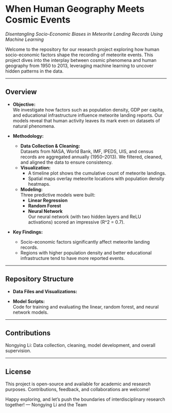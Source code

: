 # When Human Geography Meets Cosmic Events

_Disentangling Socio-Economic Biases in Meteorite Landing Records Using Machine Learning_

Welcome to the repository for our research project exploring how human socio-economic factors shape the recording of meteorite events. This project dives into the interplay between cosmic phenomena and human geography from 1950 to 2013, leveraging machine learning to uncover hidden patterns in the data.

---

## Overview

- **Objective:**  
  We investigate how factors such as population density, GDP per capita, and educational infrastructure influence meteorite landing reports. Our models reveal that human activity leaves its mark even on datasets of natural phenomena.

- **Methodology:**  
  - **Data Collection & Cleaning:**  
    Datasets from NASA, World Bank, IMF, IPEDS, UIS, and census records are aggregated annually (1950–2013). We filtered, cleaned, and aligned the data to ensure consistency.
  - **Visualization:**  
    - A timeline plot shows the cumulative count of meteorite landings.
    - Spatial maps overlay meteorite locations with population density heatmaps.
  - **Modeling:**  
    Three predictive models were built:
    - **Linear Regression**
    - **Random Forest**
    - **Neural Network**  
      Our neural network (with two hidden layers and ReLU activations) scored an impressive \(R^2 = 0.7\).

- **Key Findings:**  
  - Socio-economic factors significantly affect meteorite landing records.
  - Regions with higher population density and better educational infrastructure tend to have more reported events.

---

## Repository Structure

- **Data Files and Visualizations:**  

- **Model Scripts:**  
  Code for training and evaluating the linear, random forest, and neural network models.

---


## Contributions

  Nongying Li:  Data collection, cleaning, model development, and overall supervision.


---
## License
This project is open-source and available for academic and research purposes. Contributions, feedback, and collaborations are welcome!

Happy exploring, and let’s push the boundaries of interdisciplinary research together!
— Nongying Li and the Team
